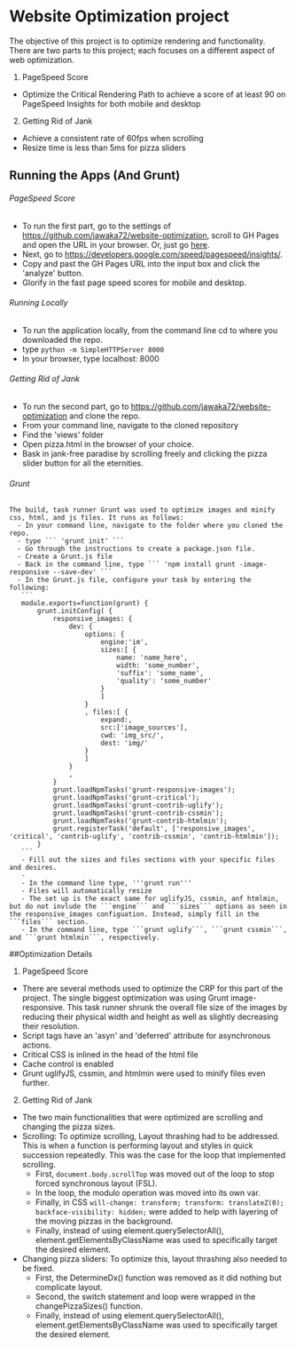 # Website Optimization project
The objective of this project is to optimize rendering and functionality.
There are two parts to this project; each focuses on a different aspect of web optimization.

1. PageSpeed Score
  - Optimize the Critical Rendering Path to achieve a score of at least 90 on PageSpeed Insights for both mobile and desktop

2. Getting Rid of Jank
  - Achieve a consistent rate of 60fps when scrolling
  - Resize time is less than 5ms for pizza sliders

## Running the Apps (And Grunt)
###### PageSpeed Score  
   - To run the first part, go to the settings of https://github.com/jawaka72/website-optimization,
  scroll to GH Pages and open the URL in your browser. Or, just go [here](https://jawaka72.github.io/website-optimization/).
   - Next, go to https://developers.google.com/speed/pagespeed/insights/.
   - Copy and past the GH Pages URL into the input box and click the 'analyze' button.
   - Glorify in the fast page speed scores for mobile and desktop.
###### Running Locally  
  - To run the application locally, from the command line cd to where you downloaded the repo.
  - type ```python -m SimpleHTTPServer 8000```
  - In your browser, type localhost: 8000

###### Getting Rid of Jank
   - To run the second part, go to https://github.com/jawaka72/website-optimization and
   clone the repo.
   - From your command line, navigate to the cloned repository
   - Find the 'views' folder
   - Open pizza.html in the browser of your choice.
   - Bask in jank-free paradise by scrolling freely and clicking the pizza slider button for
     all the eternities.
###### Grunt
    The build, task runner Grunt was used to optimize images and minify css, html, and js files. It runs as follows:
      - In your command line, navigate to the folder where you cloned the repo.
      - type ``` 'grunt init' ```
      - Go through the instructions to create a package.json file.
      - Create a Grunt.js file
      - Back in the command line, type ``` 'npm install grunt -image-responsive --save-dev' ```
      - In the Grunt.js file, configure your task by entering the following:
       ```
       module.exports=function(grunt) {
           grunt.initConfig( {
               responsive_images: {
                   dev: {
                       options: {
                           engine:'im',
                           sizes:[ {
                               name: 'name_here',
                               width: 'some_number',
                               'suffix': 'some_name',
                               'quality': 'some_number'
                           }
                           ]
                       }
                       , files:[ {
                           expand:,
                           src:['image_sources'],
                           cwd: 'img_src/',
                           dest: 'img/'
                       }
                       ]
                   }
                   ,
               }
               grunt.loadNpmTasks('grunt-responsive-images');
               grunt.loadNpmTasks('grunt-critical');
               grunt.loadNpmTasks('grunt-contrib-uglify');
               grunt.loadNpmTasks('grunt-contrib-cssmin');
               grunt.loadNpmTasks('grunt-contrib-htmlmin');
               grunt.registerTask('default', ['responsive_images', 'critical', 'contrib-uglify', 'contrib-cssmin', 'contrib-htmlmin']);
           }
       ```
       - Fill out the sizes and files sections with your specific files and desires.
       -
       - In the command line type, '''grunt run'''
       - Files will automatically resize
       - The set up is the exact same for uglifyJS, cssmin, anf htmlmin, but do not invlude the ```engine``` and ```sizes``` options as seen in the responsive_images configuation. Instead, simply fill in the ```files``` section.
       - In the command line, type ```grunt uglify```, ```grunt cssmin```, and ```grunt htmlmin```, respectively.
##Optimization Details
1. PageSpeed Score
  - There are several methods used to optimize the CRP for this part of the project. The single biggest optimization was using Grunt image-responsive. This task runner shrunk the overall file size of the images by reducing their physical width and height as well as slightly decreasing their resolution.
  - Script tags have an 'asyn' and 'deferred' attribute for asynchronous actions.
  - Critical CSS is inlined in the head of the html file
  - Cache control is enabled
  - Grunt uglifyJS, cssmin, and htmlmin were used to minify files even further.

2. Getting Rid of Jank
  - The two main functionalities that were optimized are scrolling and changing the pizza sizes.
  - Scrolling: To optimize scrolling, Layout thrashing had to be addressed. This is when a function is performing layout and styles in quick succession repeatedly. This was the case for the loop that implemented scrolling.
    - First, ```document.body.scrollTop``` was moved out of the loop to stop forced synchronous layout (FSL).
    - In the loop, the modulo operation was moved into its own var.
    - Finally, in CSS ```will-change: transform;
                         transform: translateZ(0);
                         backface-visibility: hidden;```
      were added to help with layering of the moving pizzas in the background.
    - Finally, instead of using element.querySelectorAll(), element.getElementsByClassName was used to specifically target the desired element.
  - Changing pizza sliders: To optimize this, layout thrashing also needed to be fixed.
    - First, the DetermineDx() function was removed as it did nothing but complicate layout.
    - Second, the switch statement and loop were wrapped in the changePizzaSizes() function.
    - Finally, instead of using element.querySelectorAll(), element.getElementsByClassName was used to specifically target the desired element.
